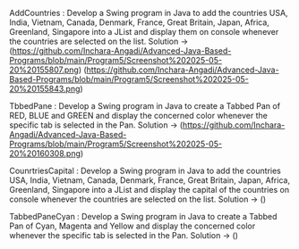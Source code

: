 AddCountries : Develop a Swing program in Java to add the countries USA, India, Vietnam, Canada,
Denmark, France, Great Britain, Japan, Africa, Greenland, Singapore into a JList and
display them on console whenever the countries are selected on the list.
Solution -> (https://github.com/Inchara-Angadi/Advanced-Java-Based-Programs/blob/main/Program5/Screenshot%202025-05-20%20155807.png)
            (https://github.com/Inchara-Angadi/Advanced-Java-Based-Programs/blob/main/Program5/Screenshot%202025-05-20%20155843.png)

TbbedPane : Develop a Swing program in Java to create a Tabbed Pan of RED, BLUE and GREEN and
display the concerned color whenever the specific tab is selected in the Pan.
Solution -> (https://github.com/Inchara-Angadi/Advanced-Java-Based-Programs/blob/main/Program5/Screenshot%202025-05-20%20160308.png)


CounrtriesCapital : Develop a Swing program in Java to add the countries USA, India, Vietnam, Canada,
Denmark, France, Great Britain, Japan, Africa, Greenland, Singapore into a JList and
display the capital of the countries on console whenever the countries are selected on the list.
Solution -> ()


TabbedPaneCyan : Develop a Swing program in Java to create a Tabbed Pan of Cyan, Magenta and Yellow and
display the concerned color whenever the specific tab is selected in the Pan.
Solution -> ()
